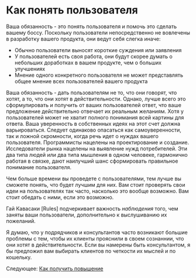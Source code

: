 # Как понять пользователя
[//]: # (Version:1.0.0)
Ваша обязанность - это понять пользователя и помочь это сделать вашему боссу. Поскольку пользователи непосредственно не вовлечены в разработку вашего продукта, они ведут себя слегка иначе:

- Обычно пользователи выносят короткие суждения или заявления
- У пользователей есть своя работа, они будут скорее думать о небольших доработках в вашем продукте, чем о больших улучшениях
- Мнение одного конкретного пользователя не может представлять общее мнение всех пользователей вашего продукта

Ваша обязанность - дать пользователям не то, что они говорят, что хотят, а то, что они хотят в действительности. Однако, лучше всего это сформулировать и получить от ваших пользователей ответ, что ваше предложение действительно отвечает их реальным желаниям. Хотя у пользователей может не хватит полного понимания всей картины для ответа. Ваша уверенность в собственных идеях на этот счет должна варьироваться. Следует одинаково опасаться как самоуверенности, так и ложной скромности, когда речь идет о нуждах вашего пользователя. Программисты нацелены на проектирование и создание. Исследователи рынка нацелены на выявление нужд потребителей. Эти два типа людей или два типа мышления в одном человеке, гармонично работая в связке, дают наилучший шанс сформировать правильное понимание пользователя.

Чем больше времени вы проведете с пользователями, тем лучше вы сможете понять, что будет лучшим для них. Вам стоит проверять свои идеи на пользователях так часто, насколько это вообще возможно. Вам стоит обедать с ними, если это возможно.

Гай Кавасаки [Rules] подчеркивает важность *наблюдения* того, чем заняты ваши пользователи, дополнительно к выслушиванию их пожеланий.

Я думаю, что у подрядчиков и консультантов часто возникают большие проблемы с тем, чтобы их клиенты прояснили в своем сознаннии, что они хотят в действительности. Если вы намерены быть консультантом, я бы предложил вам выбирать клиентов по четкости их мыслей и по кошельку.

Следующее: [Как получить повышение](03-How-to-Get-a-Promotion.md)